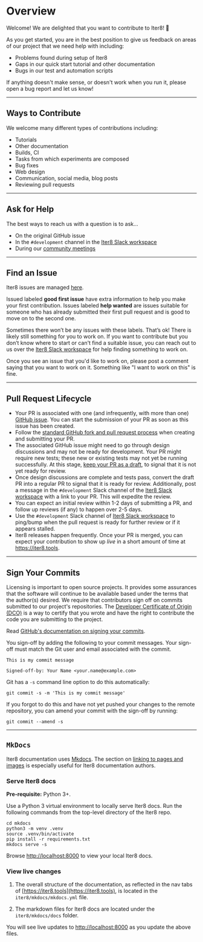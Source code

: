 # Overview

Welcome! We are delighted that you want to contribute to Iter8! 💖

As you get started, you are in the best position to give us feedback on areas of
our project that we need help with including:

* Problems found during setup of Iter8
* Gaps in our quick start tutorial and other documentation
* Bugs in our test and automation scripts

If anything doesn't make sense, or doesn't work when you run it, please open a
bug report and let us know!

***

## Ways to Contribute

We welcome many different types of contributions including:

* Tutorials
* Other documentation
* Builds, CI
* Tasks from which experiments are composed
* Bug fixes
* Web design
* Communication, social media, blog posts
* Reviewing pull requests

***

## Ask for Help

The best ways to reach us with a question is to ask...

* On the original GitHub issue
* In the `#development` channel in the [Iter8 Slack workspace](https://join.slack.com/t/iter8-tools/shared_invite/zt-awl2se8i-L0pZCpuHntpPejxzLicbmw)
* During our [community meetings](https://iter8.tools/community/)

***

## Find an Issue

Iter8 issues are managed [here](https://github.com/iter8-tools/iter8/issues).

Issued labeled **good first issue** have extra information to
help you make your first contribution. Issues labeled **help wanted** are issues
suitable for someone who has already submitted their first pull request and is good to move on to the second one.

Sometimes there won’t be any issues with these labels. That’s ok! There is
likely still something for you to work on. If you want to contribute but you
don’t know where to start or can't find a suitable issue, you can reach out to us over the [Iter8 Slack workspace](https://join.slack.com/t/iter8-tools/shared_invite/zt-awl2se8i-L0pZCpuHntpPejxzLicbmw) for help finding something to work on.

Once you see an issue that you'd like to work on, please post a comment saying
that you want to work on it. Something like "I want to work on this" is fine.

***

## Pull Request Lifecycle

* Your PR is associated with one (and infrequently, with more than one) [GitHub issue](https://github.com/iter8-tools/iter8/issues). You can start the submission of your PR as soon as this issue has been created.
* Follow the [standard GitHub fork and pull request process](https://gist.github.com/Chaser324/ce0505fbed06b947d962) when creating and submitting your PR.
* The associated GitHub issue might need to go through design discussions and may not be ready for development. Your PR might require new tests; these new or existing tests may not yet be running successfully. At this stage, [keep your PR as a draft](https://github.blog/2019-02-14-introducing-draft-pull-requests/), to signal that it is not yet ready for review.
* Once design discussions are complete and tests pass, convert the draft PR into a regular PR to signal that it is ready for review. Additionally, post a message in the `#development` Slack channel of the [Iter8 Slack workspace](https://join.slack.com/t/iter8-tools/shared_invite/zt-awl2se8i-L0pZCpuHntpPejxzLicbmw) with a link to your PR. This will expedite the review.
* You can expect an initial review within 1-2 days of submitting a PR, and follow up reviews (if any) to happen over 2-5 days.
* Use the `#development` Slack channel of [Iter8 Slack workspace](https://join.slack.com/t/iter8-tools/shared_invite/zt-awl2se8i-L0pZCpuHntpPejxzLicbmw) to ping/bump when the pull request is ready for further review or if it appears stalled.
* Iter8 releases happen frequently. Once your PR is merged, you can expect your contribution to show up *live* in a short amount of time at https://iter8.tools.

<!-- ## Development Environment Setup

**TODO** -->
<!-- Provide enough information so that someone can find your project on 
the weekend and get set up, build the code, test it and submit a pull request 
successfully without having to ask any questions. If there is a one-off tool
they need to install, of common error people run into, or useful script they
should run, document it here. 

Document any necessary tools, for example VS Code and recommended extensions.
You don’t have to document the beginner’s guide to these tools, but how they
are used within the scope of your project.

* How to get the source code
* How to get any dependencies
* How to build the source code
* How to run the project locally
* How to test the source code, unit and "integration" or "end-to-end"
* How to generate and preview the documentation locally
* Links to new user documentation videos and examples to get people started and
  understanding how to use the project

-->

***

## Sign Your Commits

Licensing is important to open source projects. It provides some assurances that
the software will continue to be available based under the terms that the
author(s) desired. We require that contributors sign off on commits submitted to
our project's repositories. The [Developer Certificate of Origin
(DCO)](https://developercertificate.org/) is a way to certify that you wrote and
have the right to contribute the code you are submitting to the project.

Read [GitHub's documentation on signing your commits](https://docs.github.com/en/github/authenticating-to-github/managing-commit-signature-verification/signing-commits).

You sign-off by adding the following to your commit messages. Your sign-off must
match the Git user and email associated with the commit.

    This is my commit message

    Signed-off-by: Your Name <your.name@example.com>

Git has a `-s` command line option to do this automatically:

    git commit -s -m 'This is my commit message'

If you forgot to do this and have not yet pushed your changes to the remote
repository, you can amend your commit with the sign-off by running:

    git commit --amend -s 

<!-- ## Pull Request Checklist

When you submit your pull request, or you push new commits to it, our automated
systems will run some checks on your new code. We require that your pull request
passes these checks, but we also have more criteria than just that before we can
accept and merge it. We recommend that you check the following things locally
before you submit your code:

**TODO** -->
<!-- list both the automated and any manual checks performed by reviewers, it
is very helpful when the validations are automated in a script for example in a
Makefile target. Below is an example of a checklist:

* It passes tests: run the following command to run all of the tests locally:
  `make build test lint`
* Impacted code has new or updated tests
* Documentation created/updated
* We use [Azure DevOps, GitHub Actions, CircleCI] to test all pull
  requests. We require that all tests succeed on a pull request before it is merged.

-->

***

## `MkDocs`
Iter8 documentation uses [Mkdocs](https://www.mkdocs.org/user-guide/writing-your-docs/). The section on [linking to pages and images](https://www.mkdocs.org/user-guide/writing-your-docs/#writing-with-markdown) is especially useful for Iter8 documentation authors.

### Serve Iter8 docs
**Pre-requisite:** Python 3+. 

Use a Python 3 virtual environment to locally serve Iter8 docs. Run the following commands from the top-level directory of the Iter8 repo.

```shell
cd mkdocs
python3 -m venv .venv
source .venv/bin/activate
pip install -r requirements.txt
mkdocs serve -s
```

Browse [http://localhost:8000](http://localhost:8000) to view your local Iter8 docs.

### View live changes
1. The overall structure of the documentation, as reflected in the nav tabs of [https://iter8.tools](https://iter8.tools), is located in the `iter8/mkdocs/mkdocs.yml` file.

2. The markdown files for Iter8 docs are located under the `iter8/mkdocs/docs` folder.

You will see live updates to [http://localhost:8000](http://localhost:8000) as you update the above files.
